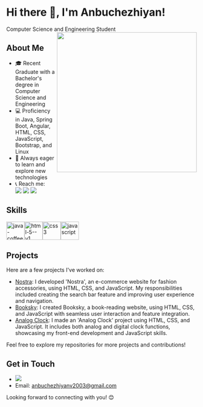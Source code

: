 # Hi there 👋, I'm Anbuchezhiyan! 

Computer Science and Engineering Student
<img align="right" width="370" src="https://i.pinimg.com/originals/47/f0/34/47f0342cec72b800463bf003eac1257e.gif">

## About Me

- 🎓 Recent Graduate with a Bachelor's degree in Computer Science and Engineering
- 💻 Proficiency in Java, Spring Boot, Angular, HTML, CSS, JavaScript, Bootstrap, and Linux
- 🌱  Always eager to learn and explore new technologies
- 📞 Reach me:
  <br/>
  [<img src="https://img.shields.io/badge/LinkedIn-0077B5?style=for-the-badge&logo=linkedin&logoColor=white" />](https://www.linkedin.com/in/anbuchezhiyanv) [<img src="https://img.shields.io/badge/Instagram-E4405F?style=for-the-badge&logo=instagram&logoColor=white"/>](https://www.instagram.com/__anbu___._?igsh=MWE4c2oxcWxlOTdtMA==)
  [<img src="https://img.shields.io/badge/LeetCode-FFA116?style=for-the-badge&logo=leetcode&logoColor=white" />](https://leetcode.com/u/Anbuchezhiyanv)
## Skills
<img width="48" height="48" src="https://img.icons8.com/color/48/java-coffee-cup-logo--v1.png" alt="java-coffee-cup-logo--v1"/><img width="48" height="48" src="https://img.icons8.com/color/48/html-5--v1.png" alt="html-5--v1"/><img width="48" height="48" src="https://img.icons8.com/color/48/css3.png" alt="css3"/><img width="48" height="48" src="https://img.icons8.com/fluency/48/javascript.png" alt="javascript"/>

## Projects

Here are a few projects I've worked on:

- [Nostra](https://nostraecomerce-60028970174.development.catalystserverless.in/app/index.html):
 I developed 'Nostra', an e-commerce website for fashion accessories, using HTML, CSS, and JavaScript. My responsibilities included creating the search bar feature and improving user experience and navigation.
- [Booksky](https://booksky-60028970174.development.catalystserverless.in/app/index.html):
 I created Booksky, a book-reading website, using HTML, CSS, and JavaScript with seamless user interaction and feature integration.
- [Analog Clock](https://analog-clock-60028970174.development.catalystserverless.in/app/index.html):
 I made an 'Analog Clock' project using HTML, CSS, and JavaScript. It includes both analog and digital clock functions, showcasing my front-end development and JavaScript skills.

Feel free to explore my repositories for more projects and contributions!

## Get in Touch

- [<img src="https://img.shields.io/badge/LinkedIn-0077B5?style=for-the-badge&logo=linkedin&logoColor=white" />](https://www.linkedin.com/in/anbuchezhiyan/)
- Email: anbuchezhiyanv2003@gmail.com

Looking forward to connecting with you! 😊

